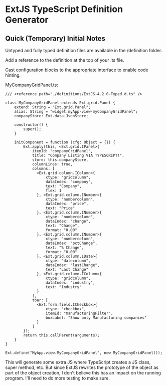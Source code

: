 # ExtJS TypeScript Definition Generator


## Quick (Temporary) Initial Notes
Untyped and fully typed definition files are available in the /definition folder.

Add a reference to the definition at the top of your .ts file.

Cast configuration blocks to the appropriate interface to enable code hinting.

MyCompanyGridPanel.ts:
```
/// <reference path="./definitions/ExtJS-4.2.0-Typed.d.ts" />

class MyCompanyGridPanel extends Ext.grid.Panel {
    extend: String = "Ext.grid.Panel";
    alias: String = "widget.myApp-view-myCompanyGridPanel";
    companyStore: Ext.data.JsonStore;

    constructor() {
        super();
    }

    initComponent = function (cfg: Object = {}) {
        Ext.apply(this, <Ext.grid.IPanel>{
            itemId: "companyGridPanel",
            title: "Company Listing VIA TYPESCRIPT!",
            store: this.companyStore,
            columnLines: true,
            columns: [
              <Ext.grid.column.IColumn>{
                  xtype: "gridcolumn",
                  dataIndex: "company",
                  text: "Company",
                  flex: 1
              }, <Ext.grid.column.INumber>{
                  xtype: "numbercolumn",
                  dataIndex: "price",
                  text: "Price"
              }, <Ext.grid.column.INumber>{
                  xtype: "numbercolumn",
                  dataIndex: "change",
                  text: "Change",
                  format: "0.00"
              }, <Ext.grid.column.INumber>{
                  xtype: "numbercolumn",
                  dataIndex: "pctChange",
                  text: "% Change",
                  format: "0.00"
              }, <Ext.grid.column.IDate>{
                  xtype: "datecolumn",
                  dataIndex: "lastChange",
                  text: "Last Change"
              }, <Ext.grid.column.IColumn>{
                  xtype: "gridcolumn",
                  dataIndex: "industry",
                  text: "Industry"
              }
            ],
            tbar: [
              <Ext.form.field.ICheckbox>{
                  xtype: "checkbox",
                  itemId: "manufacturingFilter",
                  boxLabel: "Show only Manufacturing companies"
              }
            ]
        });
        return this.callParent(arguments);
    }
}

Ext.define("MyApp.view.MyCompanyGridPanel", new MyCompanyGridPanel());
```

This will generate some extra JS where TypeScript creates a JS class, super method, etc. But since ExtJS rewrites the prototype of the object as part of the object creation, I don't believe this has an impact on the running program. I'll need to do more testing to make sure.
